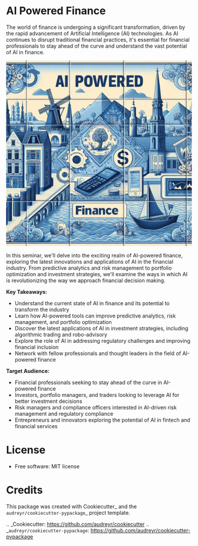 # AI Powered Finance

The world of finance is undergoing a significant transformation, driven by the rapid advancement of Artificial Intelligence (AI) technologies. As AI continues to disrupt traditional financial practices, it's essential for financial professionals to stay ahead of the curve and understand the vast potential of AI in finance.

![](.\images\ai-powered-finance.jpg)

In this seminar, we'll delve into the exciting realm of AI-powered finance, exploring the latest innovations and applications of AI in the financial industry. From predictive analytics and risk management to portfolio optimization and investment strategies, we'll examine the ways in which AI is revolutionizing the way we approach financial decision making.

**Key Takeaways:**

- Understand the current state of AI in finance and its potential to transform the industry
- Learn how AI-powered tools can improve predictive analytics, risk management, and portfolio optimization
- Discover the latest applications of AI in investment strategies, including algorithmic trading and robo-advisory
- Explore the role of AI in addressing regulatory challenges and improving financial inclusion
- Network with fellow professionals and thought leaders in the field of AI-powered finance

**Target Audience:**

- Financial professionals seeking to stay ahead of the curve in AI-powered finance
- Investors, portfolio managers, and traders looking to leverage AI for better investment decisions
- Risk managers and compliance officers interested in AI-driven risk management and regulatory compliance
- Entrepreneurs and innovators exploring the potential of AI in fintech and financial services


# License
* Free software: MIT license

# Credits

This package was created with Cookiecutter_ and the `audreyr/cookiecutter-pypackage`_ project template.

.. _Cookiecutter: https://github.com/audreyr/cookiecutter
.. _`audreyr/cookiecutter-pypackage`: https://github.com/audreyr/cookiecutter-pypackage

